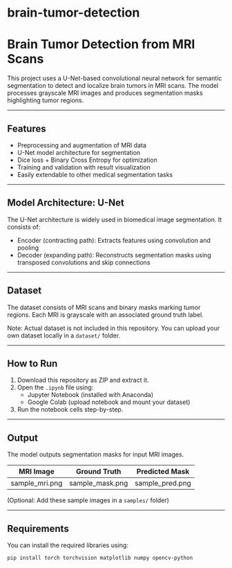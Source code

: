 # brain-tumor-detection
# Brain Tumor Detection from MRI Scans

This project uses a U-Net-based convolutional neural network for semantic segmentation to detect and localize brain tumors in MRI scans. The model processes grayscale MRI images and produces segmentation masks highlighting tumor regions.

---

## Features

- Preprocessing and augmentation of MRI data
- U-Net model architecture for segmentation
- Dice loss + Binary Cross Entropy for optimization
- Training and validation with result visualization
- Easily extendable to other medical segmentation tasks

---

## Model Architecture: U-Net

The U-Net architecture is widely used in biomedical image segmentation. It consists of:
- Encoder (contracting path): Extracts features using convolution and pooling
- Decoder (expanding path): Reconstructs segmentation masks using transposed convolutions and skip connections

---

## Dataset

The dataset consists of MRI scans and binary masks marking tumor regions. Each MRI is grayscale with an associated ground truth label.

Note: Actual dataset is not included in this repository. You can upload your own dataset locally in a `dataset/` folder.

---

## How to Run

1. Download this repository as ZIP and extract it.
2. Open the `.ipynb` file using:
   - Jupyter Notebook (installed with Anaconda)
   - Google Colab (upload notebook and mount your dataset)
3. Run the notebook cells step-by-step.

---

## Output

The model outputs segmentation masks for input MRI images.

| MRI Image | Ground Truth | Predicted Mask |
|-----------|--------------|----------------|
| sample_mri.png | sample_mask.png | sample_pred.png |

(Optional: Add these sample images in a `samples/` folder)

---

## Requirements

You can install the required libraries using:

```bash
pip install torch torchvision matplotlib numpy opencv-python

